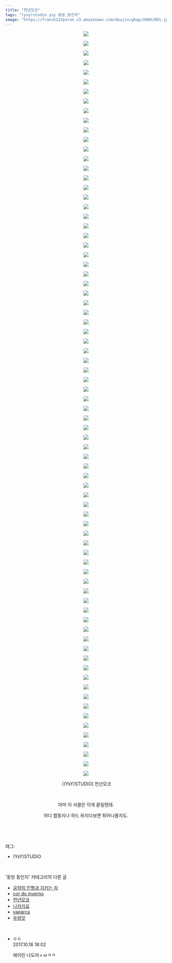 ```yaml
---
title: "천년모코"
tags: "(ysy)studio ysy 동방_동인지"
image: "https://franch122paran.s3.amazonaws.com/doujin/ghap/2606/001.jpg"
---
```

<div class="article">
<p style="text-align: center; clear: none; float: none;"><img src="{{ site.imgserver7 }}/ghap/2606/001.jpg"/></p>
<p style="text-align: center; clear: none; float: none;"><img src="{{ site.imgserver7 }}/ghap/2606/002.jpg"/></p>
<p style="text-align: center; clear: none; float: none;"><img src="{{ site.imgserver7 }}/ghap/2606/003.jpg"/></p>
<p style="text-align: center; clear: none; float: none;"><img src="{{ site.imgserver7 }}/ghap/2606/004.jpg"/></p>
<p style="text-align: center; clear: none; float: none;"><img src="{{ site.imgserver7 }}/ghap/2606/005.jpg"/></p>
<p style="text-align: center; clear: none; float: none;"><img src="{{ site.imgserver7 }}/ghap/2606/006.jpg"/></p>
<p style="text-align: center; clear: none; float: none;"><img src="{{ site.imgserver7 }}/ghap/2606/007.jpg"/></p>
<p style="text-align: center; clear: none; float: none;"><img src="{{ site.imgserver7 }}/ghap/2606/008.jpg"/></p>
<p style="text-align: center; clear: none; float: none;"><img src="{{ site.imgserver7 }}/ghap/2606/009.jpg"/></p>
<p style="text-align: center; clear: none; float: none;"><img src="{{ site.imgserver7 }}/ghap/2606/010.jpg"/></p>
<p style="text-align: center; clear: none; float: none;"><img src="{{ site.imgserver7 }}/ghap/2606/011.jpg"/></p>
<p style="text-align: center; clear: none; float: none;"><img src="{{ site.imgserver7 }}/ghap/2606/012.jpg"/></p>
<p style="text-align: center; clear: none; float: none;"><img src="{{ site.imgserver7 }}/ghap/2606/013.jpg"/></p>
<p style="text-align: center; clear: none; float: none;"><img src="{{ site.imgserver7 }}/ghap/2606/014.jpg"/></p>
<p style="text-align: center; clear: none; float: none;"><img src="{{ site.imgserver7 }}/ghap/2606/015.jpg"/></p>
<p style="text-align: center; clear: none; float: none;"><img src="{{ site.imgserver7 }}/ghap/2606/016.jpg"/></p>
<p style="text-align: center; clear: none; float: none;"><img src="{{ site.imgserver7 }}/ghap/2606/017.jpg"/></p>
<p style="text-align: center; clear: none; float: none;"><img src="{{ site.imgserver7 }}/ghap/2606/018.jpg"/></p>
<p style="text-align: center; clear: none; float: none;"><img src="{{ site.imgserver7 }}/ghap/2606/019.jpg"/></p>
<p style="text-align: center; clear: none; float: none;"><img src="{{ site.imgserver7 }}/ghap/2606/020.jpg"/></p>
<p style="text-align: center; clear: none; float: none;"><img src="{{ site.imgserver7 }}/ghap/2606/021.jpg"/></p>
<p style="text-align: center; clear: none; float: none;"><img src="{{ site.imgserver7 }}/ghap/2606/022.jpg"/></p>
<p style="text-align: center; clear: none; float: none;"><img src="{{ site.imgserver7 }}/ghap/2606/023.jpg"/></p>
<p style="text-align: center; clear: none; float: none;"><img src="{{ site.imgserver7 }}/ghap/2606/024.jpg"/></p>
<p style="text-align: center; clear: none; float: none;"><img src="{{ site.imgserver7 }}/ghap/2606/025.jpg"/></p>
<p style="text-align: center; clear: none; float: none;"><img src="{{ site.imgserver7 }}/ghap/2606/026.jpg"/></p>
<p style="text-align: center; clear: none; float: none;"><img src="{{ site.imgserver7 }}/ghap/2606/027.jpg"/></p>
<p style="text-align: center; clear: none; float: none;"><img src="{{ site.imgserver7 }}/ghap/2606/028.jpg"/></p>
<p style="text-align: center; clear: none; float: none;"><img src="{{ site.imgserver7 }}/ghap/2606/029.jpg"/></p>
<p style="text-align: center; clear: none; float: none;"><img src="{{ site.imgserver7 }}/ghap/2606/030.jpg"/></p>
<p style="text-align: center; clear: none; float: none;"><img src="{{ site.imgserver7 }}/ghap/2606/031.jpg"/></p>
<p style="text-align: center; clear: none; float: none;"><img src="{{ site.imgserver7 }}/ghap/2606/032.jpg"/></p>
<p style="text-align: center; clear: none; float: none;"><img src="{{ site.imgserver7 }}/ghap/2606/033.jpg"/></p>
<p style="text-align: center; clear: none; float: none;"><img src="{{ site.imgserver7 }}/ghap/2606/034.jpg"/></p>
<p style="text-align: center; clear: none; float: none;"><img src="{{ site.imgserver7 }}/ghap/2606/035.jpg"/></p>
<p style="text-align: center; clear: none; float: none;"><img src="{{ site.imgserver7 }}/ghap/2606/036.jpg"/></p>
<p style="text-align: center; clear: none; float: none;"><img src="{{ site.imgserver7 }}/ghap/2606/037.jpg"/></p>
<p style="text-align: center; clear: none; float: none;"><img src="{{ site.imgserver7 }}/ghap/2606/038.jpg"/></p>
<p style="text-align: center; clear: none; float: none;"><img src="{{ site.imgserver7 }}/ghap/2606/039.jpg"/></p>
<p style="text-align: center; clear: none; float: none;"><img src="{{ site.imgserver7 }}/ghap/2606/040.jpg"/></p>
<p style="text-align: center; clear: none; float: none;"><img src="{{ site.imgserver7 }}/ghap/2606/041.jpg"/></p>
<p style="text-align: center; clear: none; float: none;"><img src="{{ site.imgserver7 }}/ghap/2606/042.jpg"/></p>
<p style="text-align: center; clear: none; float: none;"><img src="{{ site.imgserver7 }}/ghap/2606/043.jpg"/></p>
<p style="text-align: center; clear: none; float: none;"><img src="{{ site.imgserver7 }}/ghap/2606/044.jpg"/></p>
<p style="text-align: center; clear: none; float: none;"><img src="{{ site.imgserver7 }}/ghap/2606/045.jpg"/></p>
<p style="text-align: center; clear: none; float: none;"><img src="{{ site.imgserver7 }}/ghap/2606/046.jpg"/></p>
<p style="text-align: center; clear: none; float: none;"><img src="{{ site.imgserver7 }}/ghap/2606/047.jpg"/></p>
<p style="text-align: center; clear: none; float: none;"><img src="{{ site.imgserver7 }}/ghap/2606/048.jpg"/></p>
<p style="text-align: center; clear: none; float: none;"><img src="{{ site.imgserver7 }}/ghap/2606/049.jpg"/></p>
<p style="text-align: center; clear: none; float: none;"><img src="{{ site.imgserver7 }}/ghap/2606/050.jpg"/></p>
<p style="text-align: center; clear: none; float: none;"><img src="{{ site.imgserver7 }}/ghap/2606/051.jpg"/></p>
<p style="text-align: center; clear: none; float: none;"><img src="{{ site.imgserver7 }}/ghap/2606/052.jpg"/></p>
<p style="text-align: center; clear: none; float: none;"><img src="{{ site.imgserver7 }}/ghap/2606/053.jpg"/></p>
<p style="text-align: center; clear: none; float: none;"><img src="{{ site.imgserver7 }}/ghap/2606/054.jpg"/></p>
<p style="text-align: center; clear: none; float: none;"><img src="{{ site.imgserver7 }}/ghap/2606/055.jpg"/></p>
<p style="text-align: center; clear: none; float: none;"><img src="{{ site.imgserver7 }}/ghap/2606/056.jpg"/></p>
<p style="text-align: center; clear: none; float: none;"><img src="{{ site.imgserver7 }}/ghap/2606/057.jpg"/></p>
<p style="text-align: center; clear: none; float: none;"><img src="{{ site.imgserver7 }}/ghap/2606/058.jpg"/></p>
<p style="text-align: center; clear: none; float: none;"><img src="{{ site.imgserver7 }}/ghap/2606/059.jpg"/></p>
<p style="text-align: center; clear: none; float: none;"><img src="{{ site.imgserver7 }}/ghap/2606/060.jpg"/></p>
<p style="text-align: center; clear: none; float: none;"><img src="{{ site.imgserver7 }}/ghap/2606/061.jpg"/></p>
<p style="text-align: center; clear: none; float: none;"><img src="{{ site.imgserver7 }}/ghap/2606/062.jpg"/></p>
<p style="text-align: center; clear: none; float: none;"><img src="{{ site.imgserver7 }}/ghap/2606/063.jpg"/></p>
<p style="text-align: center; clear: none; float: none;"><img src="{{ site.imgserver7 }}/ghap/2606/064.jpg"/></p>
<p style="text-align: center; clear: none; float: none;"><img src="{{ site.imgserver7 }}/ghap/2606/065.jpg"/></p>
<p style="text-align: center; clear: none; float: none;"><img src="{{ site.imgserver7 }}/ghap/2606/066.jpg"/></p>
<p style="text-align: center; clear: none; float: none;"><img src="{{ site.imgserver7 }}/ghap/2606/067.jpg"/></p>
<p style="text-align: center; clear: none; float: none;"><img src="{{ site.imgserver7 }}/ghap/2606/068.jpg"/></p>
<p style="text-align: center; clear: none; float: none;"><img src="{{ site.imgserver7 }}/ghap/2606/069.jpg"/></p>
<p style="text-align: center; clear: none; float: none;"><img src="{{ site.imgserver7 }}/ghap/2606/070.jpg"/></p>
<p style="text-align: center; clear: none; float: none;"><img src="{{ site.imgserver7 }}/ghap/2606/071.jpg"/></p>
<p style="text-align: center; clear: none; float: none;"><img src="{{ site.imgserver7 }}/ghap/2606/072.jpg"/></p>
<p style="text-align: center; clear: none; float: none;"><img src="{{ site.imgserver7 }}/ghap/2606/073.jpg"/></p>
<p style="text-align: center; clear: none; float: none;"><img src="{{ site.imgserver7 }}/ghap/2606/074.jpg"/></p>
<p style="text-align: center; clear: none; float: none;"><img src="{{ site.imgserver7 }}/ghap/2606/075.jpg"/></p>
<p style="text-align: center; clear: none; float: none;"><img src="{{ site.imgserver7 }}/ghap/2606/076.jpg"/></p>
<p style="text-align: center; clear: none; float: none;"><img src="{{ site.imgserver7 }}/ghap/2606/077.jpg"/></p>
<p style="text-align: center; clear: none; float: none;"><img src="{{ site.imgserver7 }}/ghap/2606/078.jpg"/></p>
<p style="text-align: center; clear: none; float: none;"> [(YsY)STUDIO] 천년모코<br/></p>
<p style="text-align: center; clear: none; float: none;"><br/></p>
<p style="text-align: center; clear: none; float: none;">아마 이 서클은 이게 끝일텐데.</p>
<p style="text-align: center; clear: none; float: none;">어디 합동지나 하드 뒤지다보면 튀어나올지도.</p>
<p><br/></p>
</div><br/>
<div class="tagTrail">
<p>태그: </p>
<ul>
<li>(YsY)STUDIO</li>
</ul>
</div><br/>
<div class="another">
<p>'동방 동인지' 카테고리의 다른 글</p>
<ul>
<li><a href="/ghap_2610">공허의 인형과 지키는 자</a></li>
<li><a href="/ghap_2608">cor do inverno</a></li>
<li><a href="/ghap_2606">천년모코</a></li>
<li><a href="/ghap_2600">나카키요</a></li>
<li><a href="/ghap_2599">vaearca</a></li>
<li><a href="/ghap_2598">우와앗</a></li>
</ul>
</div><br/>
<div class="cb_module cb_fluid">
<div class="cb_wrt cb_profile">
<div class="comment">
<ul>
<li class="cb_thumb_off" id="comment15106864">
<div class="cb_comment_area">
<div class="cb_info_area">
<div class="cb_section">
<span class="cb_nick_name">ㅇㅇ</span>
</div>
<div class="cb_section">
<span class="cb_date">2017.10.16 18:02 </span>
</div>
</div>
<div class="cb_dsc_comment">
<p class="cb_dsc">
											에이린 나도야ㅅㅂㅋㅋ
										</p>
</div>
</div></li>
</ul>
</div>
</div><!-- commentList close -->
</div><br/>
